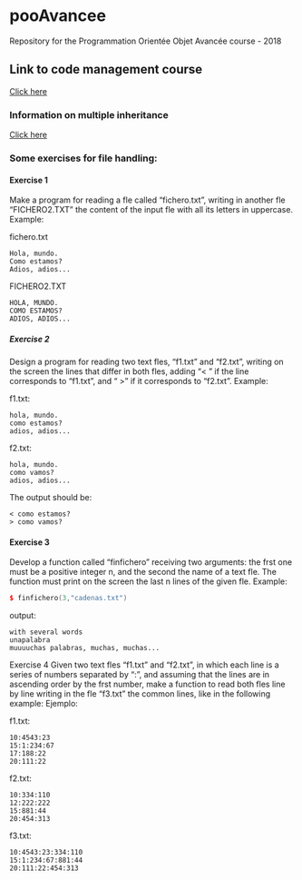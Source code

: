 # pooAvancee
Repository for the Programmation Orientée Objet Avancée course - 2018

## Link to code management course
[Click here](https://docs.google.com/presentation/d/1vfPIK5d_0Ef6bzpXOd_lg1FcrvWRGCex1d_7V2ur5pQ/edit?usp=drivesdk)

### Information on multiple inheritance
[Click here](https://www.geeksforgeeks.org/multiple-inheritance-in-c/)

### Some exercises for file handling:

#### Exercise 1
Make a program for reading a fle called “fichero.txt”,
writing in another fle “FICHERO2.TXT” the content of the
input fle with all its letters in uppercase.
Example:

fichero.txt 
```
Hola, mundo.
Como estamos?
Adios, adios...
```
FICHERO2.TXT
```
HOLA, MUNDO.
COMO ESTAMOS?
ADIOS, ADIOS...
```

##### Exercise 2
Design a program for reading two text fles, “f1.txt” and
“f2.txt”, writing on the screen the lines that differ in both
fles, adding “< ” if the line corresponds to “f1.txt”, and
“ >” if it corresponds to “f2.txt”.
Example:

f1.txt:
```
hola, mundo.
como estamos?
adios, adios...
```

f2.txt:
```
hola, mundo.
como vamos?
adios, adios...
```

The output should be:
```
< como estamos?
> como vamos?
```

#### Exercise 3
Develop a function called “finfichero” receiving two
arguments: the frst one must be a positive integer n, and
the second the name of a text fle. The function must print
on the screen the last n lines of the given fle.
Example:
```c++
$ finfichero(3,"cadenas.txt")
```
output:
```
with several words
unapalabra
muuuuchas palabras, muchas, muchas...
```

Exercise 4
Given two text fles “f1.txt” and “f2.txt”, in which each
line is a series of numbers separated by “:”, and assuming
that the lines are in ascending order by the frst number,
make a function to read both fles line by line writing in the
fle “f3.txt” the common lines, like in the following
example:
Ejemplo:

f1.txt:
```
10:4543:23
15:1:234:67
17:188:22
20:111:22
```

f2.txt:
```
10:334:110
12:222:222
15:881:44
20:454:313
```

f3.txt:
```
10:4543:23:334:110
15:1:234:67:881:44
20:111:22:454:313
```

